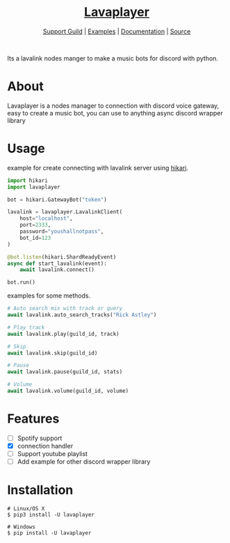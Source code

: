 <h1 align="center">
    <b>
        <a href="https://github.com/HazemMeqdad/lavaplayer">
            Lavaplayer
        </a>
    </b>
</h1>


<p align="center">
    <a href="https://discord.gg/VcWRRphVQB">Support Guild</a> |
    <a href="https://github.com/HazemMeqdad/lavaplayer/examples">Examples</a> |
    <a href="https://lavaplayer.readthedocs.io/en/latest/">Documentation</a> |
    <a href="https://github.com/HazemMeqdad/lavaplayer">Source</a>
</p>

<br>

Its a lavalink nodes manger to make a music bots for discord with python.


# About

Lavaplayer is a nodes manager to connection with discord voice gateway, easy to create a music bot, you can use to anything async discord wrapper library

# Usage

example for create connecting with lavalink server using [hikari](https://github.com/hikari-py/hikari).

```python
import hikari
import lavaplayer

bot = hikari.GatewayBot("token")

lavalink = lavaplayer.LavalinkClient(
    host="localhost",
    port=2333,
    password="youshallnotpass",
    bot_id=123
)

@bot.listen(hikari.ShardReadyEvent)
async def start_lavalink(event):
    await lavalink.connect()

bot.run()
```

examples for some methods.
```python
# Auto search mix with track or query
await lavalink.auto_search_tracks("Rick Astley")

# Play track
await lavalink.play(guild_id, track)

# Skip
await lavalink.skip(guild_id)

# Pause
await lavalink.pause(guild_id, stats)

# Volume
await lavalink.volume(guild_id, volume)
```

# Features

- [ ] Spotify support
- [x] connection handler
- [ ] Support youtube playlist
- [ ] Add example for other discord wrapper library

# Installation

```shell
# Linux/OS X
$ pip3 install -U lavaplayer

# Windows
$ pip install -U lavaplayer
```



